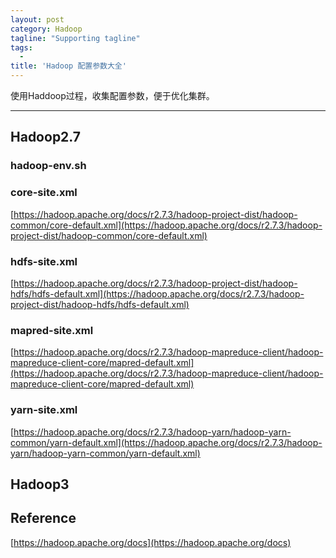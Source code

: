 ```yaml
---
layout: post
category: Hadoop
tagline: "Supporting tagline"
tags:
  -
title: 'Hadoop 配置参数大全'
---
```

使用Haddoop过程，收集配置参数，便于优化集群。

---

<!--more-->

## Hadoop2.7
### hadoop-env.sh

### core-site.xml

[https://hadoop.apache.org/docs/r2.7.3/hadoop-project-dist/hadoop-common/core-default.xml](https://hadoop.apache.org/docs/r2.7.3/hadoop-project-dist/hadoop-common/core-default.xml)

### hdfs-site.xml

[https://hadoop.apache.org/docs/r2.7.3/hadoop-project-dist/hadoop-hdfs/hdfs-default.xml](https://hadoop.apache.org/docs/r2.7.3/hadoop-project-dist/hadoop-hdfs/hdfs-default.xml)

### mapred-site.xml

[https://hadoop.apache.org/docs/r2.7.3/hadoop-mapreduce-client/hadoop-mapreduce-client-core/mapred-default.xml](https://hadoop.apache.org/docs/r2.7.3/hadoop-mapreduce-client/hadoop-mapreduce-client-core/mapred-default.xml)

### yarn-site.xml

[https://hadoop.apache.org/docs/r2.7.3/hadoop-yarn/hadoop-yarn-common/yarn-default.xml](https://hadoop.apache.org/docs/r2.7.3/hadoop-yarn/hadoop-yarn-common/yarn-default.xml)

## Hadoop3

## Reference

[https://hadoop.apache.org/docs](https://hadoop.apache.org/docs)
